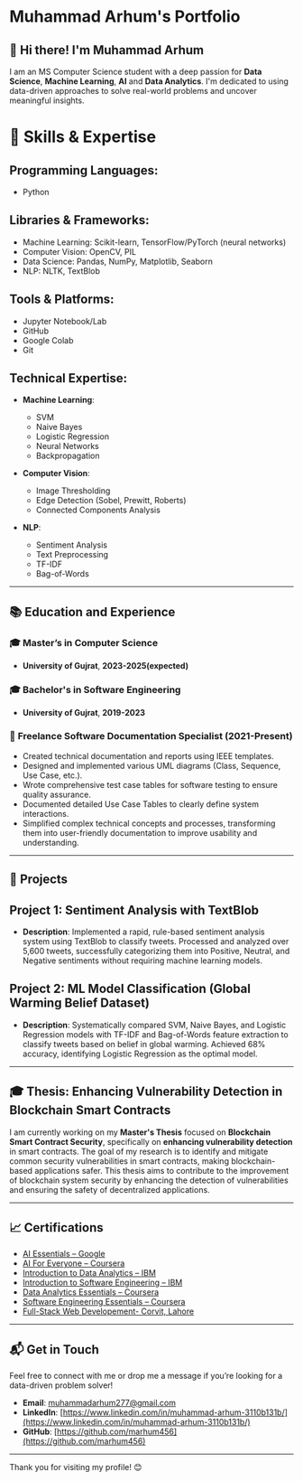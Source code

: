 # Muhammad Arhum's Portfolio

## 👋 Hi there! I'm Muhammad Arhum

I am an MS Computer Science student with a deep passion for **Data Science**, **Machine Learning**, **AI** and **Data Analytics**. I'm dedicated to using data-driven approaches to solve real-world problems and uncover meaningful insights.

# 🎯 Skills & Expertise

## Programming Languages:
- Python

## Libraries & Frameworks:
- Machine Learning: Scikit-learn, TensorFlow/PyTorch (neural networks)
- Computer Vision: OpenCV, PIL
- Data Science: Pandas, NumPy, Matplotlib, Seaborn
- NLP: NLTK, TextBlob

## Tools & Platforms:
- Jupyter Notebook/Lab
- GitHub
- Google Colab
- Git

## Technical Expertise:

- **Machine Learning**: 
  - SVM
  - Naive Bayes
  - Logistic Regression
  - Neural Networks
  - Backpropagation

- **Computer Vision**: 
  - Image Thresholding
  - Edge Detection (Sobel, Prewitt, Roberts)
  - Connected Components Analysis

- **NLP**: 
  - Sentiment Analysis
  - Text Preprocessing
  - TF-IDF
  - Bag-of-Words
    
---

## 📚 Education and Experience

### 🎓 **Master’s in Computer Science**
- **University of Gujrat**, **2023-2025(expected)** 

### 🎓 **Bachelor's in Software Engineering**
- **University of Gujrat**, **2019-2023** 


### 📝 **Freelance Software Documentation Specialist (2021-Present)**
- Created technical documentation and reports using IEEE templates.
- Designed and implemented various UML diagrams (Class, Sequence, Use Case, etc.).
- Wrote comprehensive test case tables for software testing to ensure quality assurance.
- Documented detailed Use Case Tables to clearly define system interactions.
- Simplified complex technical concepts and processes, transforming them into user-friendly documentation to improve usability and understanding.

---

## 💼 Projects

## Project 1: Sentiment Analysis with TextBlob
- **Description**: Implemented a rapid, rule-based sentiment analysis system using TextBlob to classify tweets. Processed and analyzed over 5,600 tweets, successfully categorizing them into Positive, Neutral, and Negative sentiments without requiring machine learning models.

## Project 2: ML Model Classification (Global Warming Belief Dataset)
- **Description**: Systematically compared SVM, Naive Bayes, and Logistic Regression models with TF-IDF and Bag-of-Words feature extraction to classify tweets based on belief in global warming. Achieved 68% accuracy, identifying Logistic Regression as the optimal model.
  
---

## 🎓 **Thesis: Enhancing Vulnerability Detection in Blockchain Smart Contracts**

I am currently working on my **Master's Thesis** focused on **Blockchain Smart Contract Security**, specifically on **enhancing vulnerability detection** in smart contracts. The goal of my research is to identify and mitigate common security vulnerabilities in smart contracts, making blockchain-based applications safer.
This thesis aims to contribute to the improvement of blockchain system security by enhancing the detection of vulnerabilities and ensuring the safety of decentralized applications.

---

## 📈 Certifications
- [AI Essentials – Google](https://www.coursera.org/account/accomplishments/verify/5ZTH09N0GIE7)  <!-- Replace with actual link -->
- [AI For Everyone – Coursera](https://www.coursera.org/account/accomplishments/verify/R33DKPB9LS73)  <!-- Replace with actual link -->
- [Introduction to Data Analytics – IBM](https://www.coursera.org/account/accomplishments/verify/0D09C8DJV82T)  <!-- Replace with actual link -->
- [Introduction to Software Engineering – IBM](https://www.coursera.org/account/accomplishments/verify/YQMPV7QDK0OP)  <!-- Replace with actual link -->
- [Data Analytics Essentials – Coursera](https://www.credly.com/badges/3bc7bc40-daf3-4ac9-9048-b42e4a2055ef)  <!-- Replace with actual link -->
- [Software Engineering Essentials – Coursera](https://www.credly.com/badges/3fb8de74-2916-46e1-ba58-57dcb5222dbc)  <!-- Replace with actual link -->
- [Full-Stack Web Developement- Corvit, Lahore](https://github.com/marhum456/marhum456/raw/main/Corvit.pdf)  <!-- Replace with actual link -->

---

## 📬 Get in Touch
Feel free to connect with me or drop me a message if you’re looking for a data-driven problem solver!  
- **Email**: [muhammadarhum277@gmail.com](muhammadarhum277@gmail.com)
- **LinkedIn**: [https://www.linkedin.com/in/muhammad-arhum-3110b131b/](https://www.linkedin.com/in/muhammad-arhum-3110b131b/)  <!-- Replace with actual link -->
- **GitHub**: [https://github.com/marhum456](https://github.com/marhum456)  <!-- Replace with actual link -->

---

Thank you for visiting my profile! 😊
